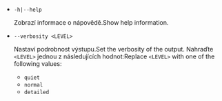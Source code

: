 * `-h|--help`

  <span data-ttu-id="aca5d-101">Zobrazí informace o nápovědě.</span><span class="sxs-lookup"><span data-stu-id="aca5d-101">Show help information.</span></span>

* `--verbosity <LEVEL>`

  <span data-ttu-id="aca5d-102">Nastaví podrobnost výstupu.</span><span class="sxs-lookup"><span data-stu-id="aca5d-102">Set the verbosity of the output.</span></span> <span data-ttu-id="aca5d-103">Nahraďte `<LEVEL>` jednou z následujících hodnot:</span><span class="sxs-lookup"><span data-stu-id="aca5d-103">Replace `<LEVEL>` with one of the following values:</span></span>
  
  * `quiet`
  * `normal`
  * `detailed`